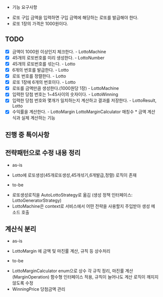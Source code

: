 * 기능 요구사항
- 로또 구입 금액을 입력하면 구입 금액에 해당하는 로또를 발급해야 한다.
-  로또 1장의 가격은 1000원이다.

## TODO
-[x] 금액이 1000원 이상인지 체크한다. - LottoMachine
-[x] 45개의 로또번호를 미리 생성한다. - LottoNumber  
-[x] 45개의 로또번호를 섞는다. - Lotto
-[x] 6개의 번호를 발급한다. - Lotto
-[x] 로또 번호를 정렬한다. - Lotto
-[x] 로또 1장에 6개의 번호이다. - Lotto
-[x] 로또를 금액만큼 생성한다.(1000원당 1장) - LottoMachine
-[x] 입력한 당첨 번호는 1~45사이의 숫자이다. - LottoWinning
-[x] 입력한 당첨 번호와 몇개가 일치하는지 계산하고 결과를 저장한다. - LottoResult, Lotto
-[x] 수익률을 계산한다. - LottoMargin
      LottoMarginCalculator 매칭수 * 금액 계산식과 실제 계산하는 기능    

## 진행 중 특이사항 
## 전략패턴으로 수정 내용 정리
* as-is 
- Lotto에 로또생성(45개로또생성,45개섞기,6개발급,정렬) 로직이 존재 
* to-be
- 로또생성로직을 AutoLottoStrategy로 옮김 (생성 정책 인터페이스: LottoGeneratorStrategy)
- LottoMachine은 context로 서비스에서 어떤 전략을 사용할지 주입받아 생성 메소드 호출 

## 계산식 분리
* as-is 
- LottoMargin 에 금액 및 마진률 계산, 규칙 등 상수처리
* to-be
- LottoMarginCalculator enum으로 상수 각 규칙 정리, 마진률 계산 (MarginOperation) 함수형 인터페이스 적용, 규칙이 늘어나도 계산 로직이 깨지지 않도록 수정
- WinningPrice 당첨금액 관리 

